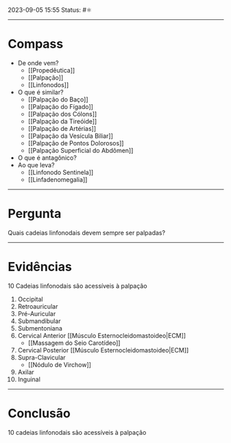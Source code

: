 2023-09-05 15:55
Status: #⚛ 

---
# Compass
- De onde vem?
	- [[Propedêutica]]
	- [[Palpação]]
	- [[Linfonodos]]
- O que é similar?
	- [[Palpação do Baço]]
	- [[Palpação do Fígado]]
	- [[Palpação dos Cólons]]
	- [[Palpação da Tireóide]]
	- [[Palpação de Artérias]]
	- [[Palpação da Vesícula Biliar]]
	- [[Palpação de Pontos Dolorosos]]
	- [[Palpação Superficial do Abdômen]]
- O que é antagônico?
- Ao que leva?
	- [[Linfonodo Sentinela]]
	- [[Linfadenomegalia]]

----
# Pergunta
Quais cadeias linfonodais devem sempre ser palpadas?

---- 
# Evidências
10 Cadeias linfonodais são acessíveis à palpação
1. Occipital
2. Retroauricular
3. Pré-Auricular
4. Submandibular
5. Submentoniana
6. Cervical Anterior [[Músculo Esternocleidomastoideo|ECM]]
	- [[Massagem do Seio Carotídeo]]
7. Cervical Posterior [[Músculo Esternocleidomastoideo|ECM]]
8. Supra-Clavicular
	- [[Nódulo de Virchow]]
9. Axilar
10. Inguinal

----  
# Conclusão
10 cadeias linfonodais são acessíveis à palpação